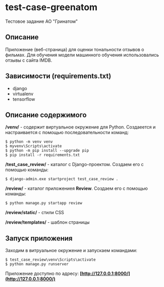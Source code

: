 # test-case-greenatom
Тестовое задание АО "Гринатом"


## Описание
Приложение (веб-страница) для оценки тональности отзывов о фильмах. Для обучения модели машинного обучения использовались отзывы с сайта IMDB. 

## Зависимости (requirements.txt)
- django
- virtualenv
- tensorflow

## Описание содержимого
**/venv/** - содержит виртуальное окружение для Python. Создаеется и настраивается с помощью последовательности команд:
```
$ python -m venv venv
$ myvenv\Scripts\activate
$ python -m pip install --upgrade pip
$ pip install -r requirements.txt
```
**/test_case_review/** - каталог с Django-проектом. Создаем его с помощью команды:
```
$ django-admin.exe startproject test_case_review .
```

**/review/** - каталог приложениея **Review**. Создаем его с помощью команды:
```
$ python manage.py startapp review
```
**/review/static/** - стили CSS

**/review/templates/** - шаблон страницы

## Запуск приложения
Заходим в витруальное окружение и запускаем командами:
```
$ test_case_review\venv\Scripts\activate
$ python manage.py runserver
```

Приложение доступно по адресу: **[http://127.0.0.1:8000/](http://127.0.0.1:8000/)**
